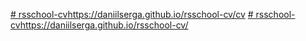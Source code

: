 [# rsschool-cv](https://daniilserga.github.io/rsschool-cv/cv)https://daniilserga.github.io/rsschool-cv/cv
[# rsschool-cv](https://daniilserga.github.io/rsschool-cv/)https://daniilserga.github.io/rsschool-cv/
